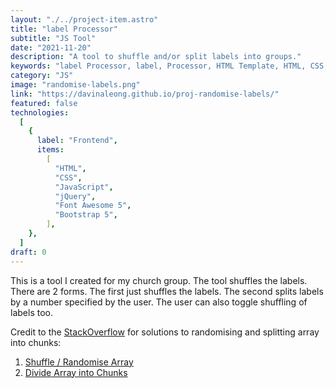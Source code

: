 ```yaml
---
layout: "./../project-item.astro"
title: "label Processor"
subtitle: "JS Tool"
date: "2021-11-20"
description: "A tool to shuffle and/or split labels into groups."
keywords: "label Processor, label, Processor, HTML Template, HTML, CSS, jQuery, Bootstrap 5, Font Awesome 5, Flex, JavaScript, JS"
category: "JS"
image: "randomise-labels.png"
link: "https://davinaleong.github.io/proj-randomise-labels/"
featured: false
technologies:
  [
    {
      label: "Frontend",
      items:
        [
          "HTML",
          "CSS",
          "JavaScript",
          "jQuery",
          "Font Awesome 5",
          "Bootstrap 5",
        ],
    },
  ]
draft: 0
---
```


This is a tool I created for my church group. The tool shuffles the labels. There are 2 forms. The first just shuffles the labels. The second splits labels by a number specified by the user. The user can also toggle shuffling of labels too.

Credit to the [StackOverflow](https://stackoverflow.com/) for solutions to randomising and splitting array into chunks:

1. [Shuffle / Randomise Array](https://stackoverflow.com/questions/2450954/how-to-randomize-shuffle-a-javascript-array)
1. [Divide Array into Chunks](https://stackoverflow.com/questions/8495687/split-array-into-chunks)
